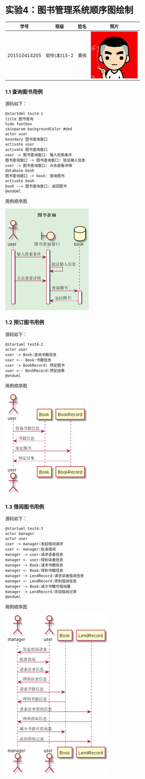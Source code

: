 # 实验4：图书管理系统顺序图绘制
|学号|班级|姓名|照片|
|:-------:|:-------------: | :----------:|:---:|
|201510414205|软件(本)15-2|黄伟|![flow1](../myself.jpg)|

### 1.1 查询图书用例
源码如下：

``` 
@startUml test4-1
title 图书查询
hide footbox
skinparam backgroundColor #ded
actor user
boundary 图书查询窗口
activate user
activate 图书查询窗口
user -> 图书查询窗口: 输入检索条件
图书查询窗口 -> 图书查询窗口: 验证输入信息
user -> 图书查询窗口: 点击查看详情
database book
图书查询窗口 -> book: 查询图书
activate book
book --> 图书查询窗口: 返回图书
@endUml
```
用例顺序图

![flow1](./test4-1.png)
### 1.2 预订图书用例
源码如下：
``` 
@startuml test4-2
actor user
user -> Book:查询书籍信息
user <-- Book:书籍信息
user -> BookRecord: 预定图书
user <-- BookRecord:预定结果
@enduml
```
用例顺序图

![flow1](./test4-2.png)
### 1.3 借阅图书用例
源码如下：
``` 
@startuml test4-3
actor manager
actor user
user -> manager:发起借阅请求
user <- manager:批准借阅
manager -> user:请求读者信息
manager <- user:得到读者信息
manager -> Book:请求书籍信息
manager <- Book:得到书籍信息
manager -> LendRecord:请求读者借阅信息
manager <- LendRecord:得到借阅信息
manager -> Book:减少书籍可借阅量
manager -> LendRecord:添加借阅记录
@enduml
```
用例顺序图

![flow1](./test4-3.png)

